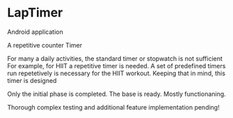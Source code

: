 # LapTimer

Android application 

A repetitive counter Timer

For many a daily activities, the standard timer or stopwatch is not sufficient
For example, for HIIT a repetitive timer is needed. A set of predefined timers run repetetively is necessary for the HIIT workout.
Keeping that in mind, this timer is designed

Only the initial phase is completed.
The base is ready. Mostly functionaning.

Thorough complex testing and additional feature implementation pending!
